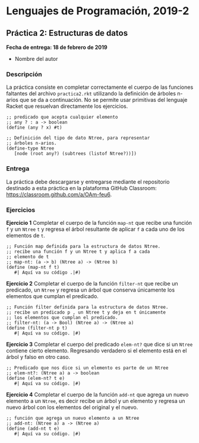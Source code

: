 # Lenguajes de Programación, 2019-2

## Práctica 2: Estructuras de datos

**Fecha de entrega: 18 de febrero de 2019**

* Nombre del autor

### Descripción
La práctica consiste en completar correctamente el cuerpo de las funciones faltantes del archivo `practica2.rkt`
utilizando la definición de árboles n-arios que se da a continuación. No se permite usar primitivas del
lenguaje Racket que resuelvan directamente los ejercicios.

   ```racket
   ;; predicado que acepta cualquier elemento
   ;; any ? : a -> boolean
   (define (any ? x) #t)
   
   ;; Definición del tipo de dato Ntree, para representar
   ;; árboles n-arios.
   (define-type Ntree
      [node (root any?) (subtrees (listof Ntree?))])
   ```

### Entrega

La práctica debe descargarse y entregarse mediante el repositorio destinado a esta práctica en la plataforma
GitHub Classroom: https://classroom.github.com/a/OAm-feu6.

### Ejercicios

**Ejercicio 1** Completar el cuerpo de la función `map-nt` que recibe una función `f` y un `Ntree` `t` y regresa el
árbol resultante de aplicar `f` a cada uno de los elementos de `t`.

   
   ```racket
   ;; Función map definida para la estructura de datos Ntree.
   ;; recibe una función f y un Ntree t y aplica f a cada
   ;; elemento de t
   ;; map-nt: (a -> b) (Ntree a) -> (Ntree b)
   (define (map-nt f t)
      #| Aquí va su código .|#)
   ```
**Ejercicio 2** Completar el cuerpo de la función `filter-nt` que recibe un predicado, un `Ntree` y regresa
un árbol que conserva únicamente los elementos que cumplan el predicado.

   
   ```racket
   ;; Función filter definida para la estructura de datos Ntree.
   ;; recibe un predicado p , un Ntree t y deja en t únicamente
   ;; los elementos que cumplan el predicado.
   ;; filter-nt: (a -> Bool) (Ntree a) -> (Ntree a)
   (define (filter-nt p t)
      #| Aquí va su código. |#)
   ```

**Ejercicio 3** Completar el cuerpo del predicado `elem-nt?` que dice si un `Ntree` contiene cierto elemento.
Regresando verdadero si el elemento está en el árbol y falso en otro caso.

   
   ```racket
   ;; Predicado que nos dice si un elemento es parte de un Ntree
   ;; elem-nt?: (Ntree a) a -> boolean
   (define (elem-nt? t e)
      #| Aquí va su código. |#)
   ```
   
**Ejercicio 4** Completar el cuerpo de la función `add-nt` que agrega un nuevo elemento a un `Ntree`, es
decir recibe un árbol y un elemento y regresa un nuevo árbol con los elementos del original y el nuevo.

   ```racket
   ;; función que agrega un nuevo elemento a un Ntree
   ;; add-nt: (Ntree a) a -> (Ntree a)
   (define (add-nt t e)
      #| Aquí va su código. |#)
   ```
